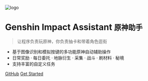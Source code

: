 <!-- _coverpage.md -->

![logo](_media/icon.svg)

# Genshin Impact Assistant <small>原神助手</small>

> 让程序负责玩原神，你负责抽卡和带着角色逛街

- 基于图像识别和模拟按键的多功能原神自动辅助操作
- 日常奖励 · 每日委托 · 地脉衍生 · 采集 · 战斗 · 刷材料 · 秘境
- 支持丰富的自定义任务

[GitHub](https://github.com/infstellar/genshin_impact_assistant/)
[Get Started](#genshin-impact-assistant)